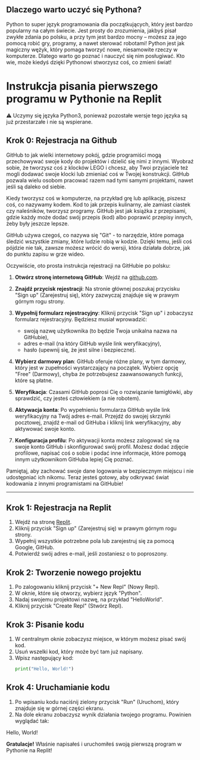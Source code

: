 ## Dlaczego warto uczyć się Pythona?

Python to super język programowania dla początkujących, który jest bardzo popularny na całym świecie. Jest prosty do zrozumienia, jakbyś pisał zwykłe zdania po polsku, a przy tym jest bardzo mocny – możesz za jego pomocą robić gry, programy, a nawet sterować robotami! Python jest jak magiczny wężyk, który pomaga tworzyć nowe, niesamowite rzeczy w komputerze. Dlatego warto go poznać i nauczyć się nim posługiwać. Kto wie, może kiedyś dzięki Pythonowi stworzysz coś, co zmieni świat!


# Instrukcja pisania pierwszego programu w Pythonie na Replit
⚠️ Uczymy się języka Python3, ponieważ pozostałe wersje tego języka są już przestarzałe i nie są wspierane.

## Krok 0: Rejestracja na Github
GitHub to jak wielki internetowy pokój, gdzie programiści mogą przechowywać swoje kody do projektów i dzielić się nimi z innymi. 
Wyobraź sobie, że tworzysz coś z klocków LEGO i chcesz, aby Twoi przyjaciele też mogli dodawać swoje klocki lub zmieniać coś w Twojej konstrukcji. 
GitHub pozwala wielu osobom pracować razem nad tymi samymi projektami, nawet jeśli są daleko od siebie.

Kiedy tworzysz coś w komputerze, na przykład grę lub aplikację, piszesz coś, co nazywamy kodem. 
Kod to jak przepis kulinarny, ale zamiast ciastek czy naleśników, tworzysz programy. 
GitHub jest jak książka z przepisami, gdzie każdy może dodać swój przepis (kod) albo poprawić przepisy innych, żeby były jeszcze lepsze.

GitHub używa czegoś, co nazywa się "Git" - to narzędzie, które pomaga śledzić wszystkie zmiany, które ludzie robią w kodzie. Dzięki temu, jeśli coś pójdzie nie tak, zawsze możesz wrócić do wersji, która działała dobrze, jak do punktu zapisu w grze wideo.

Oczywiście, oto prosta instrukcja rejestracji na GitHubie po polsku:

1. **Otwórz stronę internetową GitHub**: Wejdź na [github.com](https://github.com).

2. **Znajdź przycisk rejestracji**: Na stronie głównej poszukaj przycisku "Sign up" (Zarejestruj się), który zazwyczaj znajduje się w prawym górnym rogu strony.

3. **Wypełnij formularz rejestracyjny**: Kliknij przycisk "Sign up" i zobaczysz formularz rejestracyjny. Będziesz musiał wprowadzić:
   - swoją nazwę użytkownika (to będzie Twoja unikalna nazwa na GitHubie),
   - adres e-mail (na który GitHub wyśle link weryfikacyjny),
   - hasło (upewnij się, że jest silne i bezpieczne).

4. **Wybierz darmowy plan**: GitHub oferuje różne plany, w tym darmowy, który jest w zupełności wystarczający na początek. Wybierz opcję "Free" (Darmowy), chyba że potrzebujesz zaawansowanych funkcji, które są płatne.

5. **Weryfikacja**: Czasami GitHub poprosi Cię o rozwiązanie łamigłówki, aby sprawdzić, czy jesteś człowiekiem (a nie robotem).

6. **Aktywacja konta**: Po wypełnieniu formularza GitHub wyśle link weryfikacyjny na Twój adres e-mail. Przejdź do swojej skrzynki pocztowej, znajdź e-mail od GitHuba i kliknij link weryfikacyjny, aby aktywować swoje konto.

7. **Konfiguracja profilu**: Po aktywacji konta możesz zalogować się na swoje konto GitHub i skonfigurować swój profil. Możesz dodać zdjęcie profilowe, napisać coś o sobie i podać inne informacje, które pomogą innym użytkownikom GitHuba lepiej Cię poznać.

Pamiętaj, aby zachować swoje dane logowania w bezpiecznym miejscu i nie udostępniać ich nikomu. Teraz jesteś gotowy, aby odkrywać świat kodowania z innymi programistami na GitHubie!

----

## Krok 1: Rejestracja na Replit
1. Wejdź na stronę [Replit](https://replit.com/).
2. Kliknij przycisk "Sign up" (Zarejestruj się) w prawym górnym rogu strony.
3. Wypełnij wszystkie potrzebne pola lub zarejestruj się za pomocą Google, GitHub.
4. Potwierdź swój adres e-mail, jeśli zostaniesz o to poproszony.

## Krok 2: Tworzenie nowego projektu
1. Po zalogowaniu kliknij przycisk "+ New Repl" (Nowy Repl).
2. W oknie, które się otworzy, wybierz język "Python".
3. Nadaj swojemu projektowi nazwę, na przykład "HelloWorld".
4. Kliknij przycisk "Create Repl" (Stwórz Repl).

## Krok 3: Pisanie kodu
1. W centralnym oknie zobaczysz miejsce, w którym możesz pisać swój kod.
2. Usuń wszelki kod, który może być tam już napisany.
3. Wpisz następujący kod:
   ```python
   print("Hello, World!")
   ```

## Krok 4: Uruchamianie kodu
1. Po wpisaniu kodu naciśnij zielony przycisk "Run" (Uruchom), który znajduje się w górnej części ekranu.
2. Na dole ekranu zobaczysz wynik działania twojego programu. Powinien wyglądać tak:

Hello, World!

**Gratulacje!** Właśnie napisałeś i uruchomiłeś swoją pierwszą program w Pythonie na Replit!


